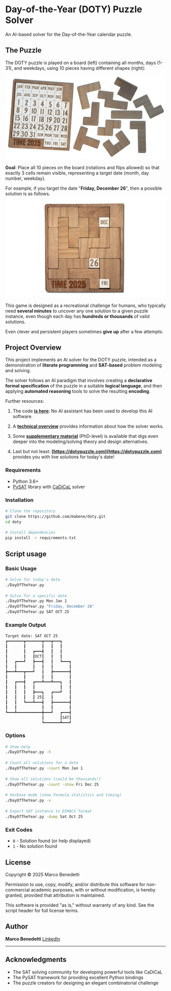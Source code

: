# Day-of-the-Year (DOTY) Puzzle Solver

An AI-based solver for the Day-of-the-Year calendar puzzle.

## The Puzzle

The DOTY puzzle is played on a board (left) containing all months, days (1-31), and weekdays, using 10 pieces having different shapes (right):


![alt text](./images/board_and_pieces.png)


**Goal**: Place all 10 pieces on the board (rotations and flips allowed) so that exactly 3 cells remain visible, representing a target date (month, day number, weekday).

For example, if you target the date "**Friday, December 26**", then a possible solution is as follows.
![alt text](./images/FRI_DEC_26.png)

This game is designed as a recreational challenge for humans, who typically need **several minutes** to uncover any one solution to a given puzzle instance, even though each day has **hundreds or thousands** of valid solutions.

Even clever and persistent players sometimes **give up** after a few attempts.

## Project Overview

This project implements an AI solver for the DOTY puzzle, intended as a demonstration of **literate programming** and **SAT-based** problem modeling and solving.

The solver follows an AI paradigm that involves creating a **declarative formal specification** of the puzzle in a suitable **logical language**, and then applying **automated reasoning** tools to solve the resulting **encoding**.

Further resources:

1. The code **[is here](./DayOfTheYear.py)**: No AI assistant has been used to develop this AI software.

2. A **[technical overview](./DayOfTheYear.md)** provides information about how the solver works.

3. Some **[supplementary material](./Appendix.md)** (PhD-level) is available that digs even deeper into the modeling/solving theory and design alternatives.

4. Last but not least:  **[https://dotypuzzle.com](https://dotypuzzle.com)** provides you with live solutions for today's date!

### Requirements

- Python 3.6+
- [PySAT](https://pysathq.github.io/) library with [CaDiCaL](https://github.com/arminbiere/cadical) solver

### Installation

```bash
# Clone the repository
git clone https://github.com/mabene/doty.git
cd doty

# Install dependencies
pip install -r requirements.txt
```

## Script usage

### Basic Usage

```bash
# Solve for today's date
./DayOfTheYear.py

# Solve for a specific date
./DayOfTheYear.py Mon Jan 1
./DayOfTheYear.py "Friday, December 26"
./DayOfTheYear.py SAT OCT 25
```

### Example Output

```
Target date: SAT OCT 25
┏━━━━━━━┳━━━━━━━┳━━━┳━━━┓
┃       ┃       ┃   ┃   ┃
┃       ┃   ┏━━━┫   ┃   ┃
┃       ┃   ┃OCT┃   ┃   ┃
┃   ┏━━━┛   ┣━━━┫   ┃   ┗━━━┓
┃   ┃       ┃   ┃   ┃       ┃
┣━━━┻━━━┳━━━┛   ┃   ┣━━━━━━━┫
┃       ┃       ┃   ┃       ┃
┃   ┏━━━┫   ┏━━━┻━━━┻━━━┓   ┃
┃   ┃   ┃   ┃           ┃   ┃
┃   ┃   ┃   ┣━━━┓   ┏━━━┛   ┃
┃   ┃   ┃   ┃ 25┃   ┃       ┃
┃   ┃   ┗━━━┻━━━┫   ┣━━━━━━━┫
┃   ┃           ┃   ┃       ┃
┗━━━┻━━━━━━━━━━━╋━━━┛   ┏━━━┫
                ┃       ┃SAT┃
                ┗━━━━━━━┻━━━┛
```

### Options

```bash
# Show help
./DayOfTheYear.py -h

# Count all solutions for a date
./DayOfTheYear.py -count Mon Jan 1

# Show all solutions (could be thousands!)
./DayOfTheYear.py -count -show Fri Dec 25

# Verbose mode (show formula statistics and timing)
./DayOfTheYear.py -v

# Export SAT instance to DIMACS format
./DayOfTheYear.py -dump Sat Oct 25
```

### Exit Codes

- `0` - Solution found (or help displayed)
- `1` - No solution found

## License

Copyright © 2025 Marco Benedetti

Permission to use, copy, modify, and/or distribute this software for non-commercial academic purposes, with or without modification, is hereby granted, provided that attribution is maintained.

This software is provided "as is," without warranty of any kind. See the script header for full license terms.

## Author

**Marco Benedetti**
[LinkedIn](https://www.linkedin.com/in/marco-benedetti-art)

---

## Acknowledgments

- The SAT solving community for developing powerful tools like CaDiCaL
- The PySAT framework for providing excellent Python bindings
- The puzzle creators for designing an elegant combinatorial challenge

